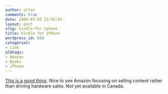 ```yaml
---
author: allen
comments: true
date: 2009-03-03 23:55:03
layout: post
slug: kindle-for-iphone
title: Kindle for iPhone
wordpress_id: 659
categories:
- Link
oldtags:
- Amazon
- Books
- iPhone
---
```


[This is a good thing](http://www.amazon.com/gp/feature.html?docId=1000301301). Nice to see Amazon focusing on selling content rather than driving hardware sales. Not yet available in Canada.
